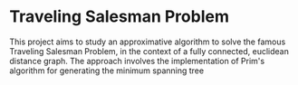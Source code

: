# Traveling Salesman Problem

This project aims to study an approximative algorithm to solve the famous Traveling Salesman Problem, in the context of a fully connected, euclidean distance graph. The approach involves the implementation of Prim's algorithm for generating the minimum spanning tree